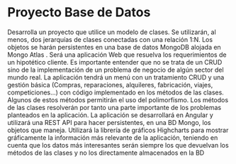 #  Proyecto Base de Datos


Desarrolla un proyecto que utilice un modelo de clases. Se utilizarán, al menos, dos jerarquías de clases conectadas con una relación 1:N. Los objetos se harán persistentes en una base de datos MongoDB alojada en Mongo Atlas . Será una aplicación Web que resuelva los requerimientos de un hipotético cliente. Es importante entender que no se trata de un CRUD sino de la implementación de un problema de negocio de algún sector del mundo real. La aplicación tendrá un menú con un tratamiento CRUD y una gestión básica (Compras, reparaciones, alquileres, fabricación, viajes, competiciones...) con código implementado en los métodos de las clases. Algunos de estos métodos permitirán el uso del polimorfismo. Los métodos de las clases resolverán por tanto  una parte importante de los problemas planteados en la aplicación. La aplicación se desarrollará en Angular y utilizará una REST API para hacer persistentes, en una BD Mongo, los objetos que maneja. Utilizará la librería de gráficos Highcharts para mostrar gráficamente la información más relevante de la aplicación, teniendo en cuenta que los datos más interesantes serán siempre los que devuelvan los métodos de las clases y no los directamente almacenados en la BD
